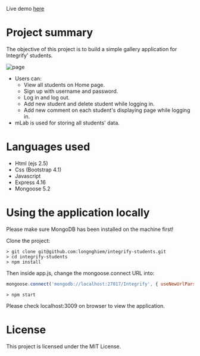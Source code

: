 Live demo [here](https://peaceful-fortress-12582.herokuapp.com/students)

# Project summary
The objective of this project is to build a simple gallery application for Integrify' students.

![page](https://user-images.githubusercontent.com/3630009/43804769-da04b9e2-9aa5-11e8-903a-dca65947ee47.png)

* Users can: 
  - View all students on Home page.
  - Sign up with username and password.
  - Log in and log out.
  - Add new student and delete student while logging in.
  - Add new comment on each student's displaying page while logging in.
* mLab is used for storing all students' data.

# Languages used
* Html (ejs 2.5)
* Css (Bootstrap 4.1)
* Javascript
* Express 4.16
* Mongoose 5.2

# Using the application locally
Please make sure MongoDB has been installed on the machine first!

Clone the project:
```
> git clone git@github.com:longnghiem/integrify-students.git
> cd integrify-students
> npm install
```

Then inside app.js, change the mongoose.connect URL into:
```javascript
mongoose.connect('mongodb://localhost:27017/Integrify', { useNewUrlParser: true })
```

```
> npm start
```
Please check localhost:3009 on browser to view the application.

# License
This project is licensed under the MIT License.
